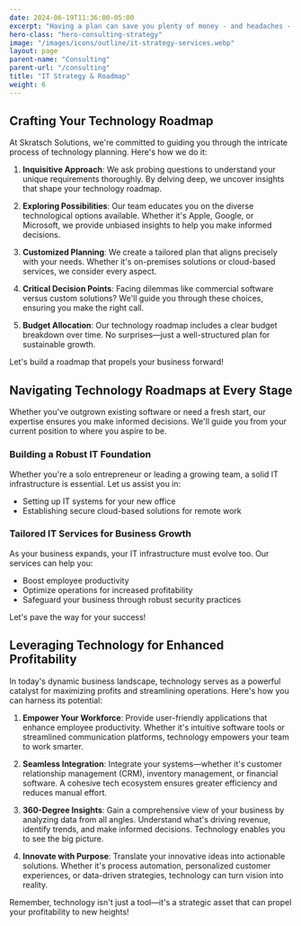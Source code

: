 ```yaml
---
date: 2024-06-19T11:36:00-05:00
excerpt: "Having a plan can save you plenty of money - and headaches - down the road."
hero-class: "hero-consulting-strategy"
image: "/images/icons/outline/it-strategy-services.webp"
layout: page
parent-name: "Consulting"
parent-url: "/consulting"
title: "IT Strategy & Roadmap"
weight: 6
---
```


## Crafting Your Technology Roadmap

At Skratsch Solutions, we're committed to guiding you through the intricate process of technology planning. Here's how we do it:

1. **Inquisitive Approach**: We ask probing questions to understand your unique requirements thoroughly. By delving deep, we uncover insights that shape your technology roadmap.

2. **Exploring Possibilities**: Our team educates you on the diverse technological options available. Whether it's Apple, Google, or Microsoft, we provide unbiased insights to help you make informed decisions.

3. **Customized Planning**: We create a tailored plan that aligns precisely with your needs. Whether it's on-premises solutions or cloud-based services, we consider every aspect.

4. **Critical Decision Points**: Facing dilemmas like commercial software versus custom solutions? We'll guide you through these choices, ensuring you make the right call.

5. **Budget Allocation**: Our technology roadmap includes a clear budget breakdown over time. No surprises—just a well-structured plan for sustainable growth.

Let's build a roadmap that propels your business forward!

## Navigating Technology Roadmaps at Every Stage

Whether you've outgrown existing software or need a fresh start, our expertise ensures you make informed decisions. We'll guide you from your current position to where you aspire to be.

### Building a Robust IT Foundation

Whether you're a solo entrepreneur or leading a growing team, a solid IT infrastructure is essential. Let us assist you in:

- Setting up IT systems for your new office
- Establishing secure cloud-based solutions for remote work

### Tailored IT Services for Business Growth

As your business expands, your IT infrastructure must evolve too. Our services can help you:

- Boost employee productivity
- Optimize operations for increased profitability
- Safeguard your business through robust security practices

Let's pave the way for your success!

## Leveraging Technology for Enhanced Profitability

In today's dynamic business landscape, technology serves as a powerful catalyst for maximizing profits and streamlining operations. Here's how you can harness its potential:

1. **Empower Your Workforce**: Provide user-friendly applications that enhance employee productivity. Whether it's intuitive software tools or streamlined communication platforms, technology empowers your team to work smarter.

2. **Seamless Integration**: Integrate your systems—whether it's customer relationship management (CRM), inventory management, or financial software. A cohesive tech ecosystem ensures greater efficiency and reduces manual effort.

3. **360-Degree Insights**: Gain a comprehensive view of your business by analyzing data from all angles. Understand what's driving revenue, identify trends, and make informed decisions. Technology enables you to see the big picture.

4. **Innovate with Purpose**: Translate your innovative ideas into actionable solutions. Whether it's process automation, personalized customer experiences, or data-driven strategies, technology can turn vision into reality.

Remember, technology isn't just a tool—it's a strategic asset that can propel your profitability to new heights!
